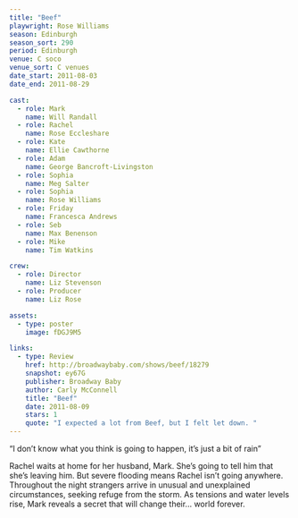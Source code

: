 ```yaml
---
title: "Beef"
playwright: Rose Williams
season: Edinburgh
season_sort: 290
period: Edinburgh
venue: C soco
venue_sort: C venues
date_start: 2011-08-03
date_end: 2011-08-29

cast:
  - role: Mark
    name: Will Randall
  - role: Rachel
    name: Rose Eccleshare
  - role: Kate
    name: Ellie Cawthorne
  - role: Adam
    name: George Bancroft-Livingston
  - role: Sophia
    name: Meg Salter
  - role: Sophia
    name: Rose Williams
  - role: Friday
    name: Francesca Andrews
  - role: Seb
    name: Max Benenson
  - role: Mike
    name: Tim Watkins

crew:
  - role: Director
    name: Liz Stevenson
  - role: Producer
    name: Liz Rose

assets:
  - type: poster
    image: fDGJ9M5

links:
  - type: Review
    href: http://broadwaybaby.com/shows/beef/18279
    snapshot: ey67G
    publisher: Broadway Baby 
    author: Carly McConnell
    title: "Beef"
    date: 2011-08-09
    stars: 1
    quote: "I expected a lot from Beef, but I felt let down. "
---
```

“I don’t know what you think is going to happen, it’s just a bit of rain”

Rachel waits at home for her husband, Mark. She’s going to tell him that she’s leaving him. But severe flooding means Rachel isn’t going anywhere. Throughout the night strangers arrive in unusual and unexplained circumstances, seeking refuge from the storm. As tensions and water levels rise, Mark reveals a secret that will change their... world forever.
